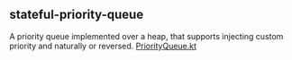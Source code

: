 ## stateful-priority-queue ##

A priority queue implemented over a heap, that supports injecting custom priority and naturally or reversed.
[PriorityQueue.kt](https://github.com/JonasGroenbek/stateful-priority-queue/blob/master/src/PriorityQueue.kt)
